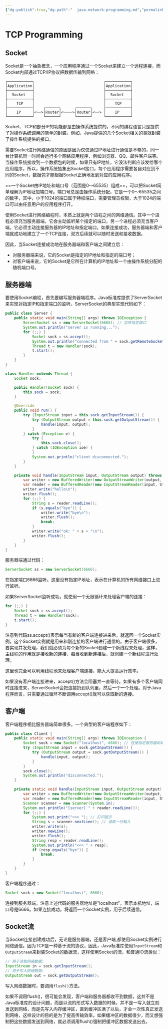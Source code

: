 ```yaml
---
{"dg-publish":true,"dg-path":"  java-network-programming.md","permalink":"/java-network-programming/","tags":["CS/network","CS/programming-languages/java "],"created":"2022-08-11T18:20:23.851+08:00","updated":"2023-08-27T03:28:36.045+08:00"}
---
```



# TCP Programming

## Socket
Socket是一个抽象概念，一个应用程序通过一个Socket来建立一个远程连接，而Socket内部通过TCP/IP协议把数据传输到网络：

```
┌───────────┐                               ┌───────────┐
│Application│                               │Application│
├───────────┤                               ├───────────┤
│  Socket   │                               │  Socket   │
├───────────┤                               ├───────────┤
│    TCP    │                               │    TCP    │
├───────────┤    ┌──────┐      ┌──────┐     ├───────────┤
│    IP     │<──>│Router│<────>│Router│<──> │    IP     │
└───────────┘    └──────┘      └──────┘     └───────────┘
```

Socket、TCP和部分IP的功能都是由操作系统提供的，不同的编程语言只是提供了对操作系统调用的简单的封装。例如，Java提供的几个Socket相关的类就封装了操作系统提供的接口。

需要Socket进行网络通信的原因是因为仅仅通过IP地址进行通信是不够的，同一台计算机同一时间会运行多个网络应用程序，例如浏览器、QQ、邮件客户端等。当操作系统接收到一个数据包的时候，如果只有IP地址，它没法判断应该发给哪个应用程序，所以，操作系统抽象出Socket接口，每个应用程序需要各自对应到不同的Socket，数据包才能根据Socket正确地发到对应的应用程序。

==一个Socket由IP地址和端口号（范围是0～65535）组成==，可以把Socket简单理解为IP地址加端口号。端口号总是由操作系统分配，它是一个0～65535之间的数字，其中，小于1024的端口属于特权端口，需要管理员权限，大于1024的端口可以由任意用户的应用程序打开。

使用Socket进行网络编程时，本质上就是两个进程之间的网络通信。其中一个进程必须充当服务器端，它会主动监听某个指定的端口，另一个进程必须充当客户端，它必须主动连接服务器的IP地址和指定端口，如果连接成功，服务器端和客户端就成功地建立了一个TCP连接，双方后续就可以随时发送和接收数据。

因此，当Socket连接成功地在服务器端和客户端之间建立后：

- 对服务器端来说，它的Socket是指定的IP地址和指定的端口号；
- 对客户端来说，它的Socket是它所在计算机的IP地址和一个由操作系统分配的随机端口号。


## 服务器端

要使用Socket编程，首先要编写服务器端程序。Java标准库提供了ServerSocket来实现对指定IP和指定端口的监听。ServerSocket的典型实现代码如下：
```java
public class Server {
    public static void main(String[] args) throws IOException {
        ServerSocket ss = new ServerSocket(6666); // 监听指定端口
        System.out.println("server is running...");
        for (;;) {
            Socket sock = ss.accept();
            System.out.println("connected from " + sock.getRemoteSocketAddress());
            Thread t = new Handler(sock);
            t.start();
        }
    }
}

class Handler extends Thread {
    Socket sock;

    public Handler(Socket sock) {
        this.sock = sock;
    }

    @Override
    public void run() {
        try (InputStream input = this.sock.getInputStream()) {
            try (OutputStream output = this.sock.getOutputStream()) {
                handle(input, output);
            }
        } catch (Exception e) {
            try {
                this.sock.close();
            } catch (IOException ioe) {
            }
            System.out.println("client disconnected.");
        }
    }

    private void handle(InputStream input, OutputStream output) throws IOException {
        var writer = new BufferedWriter(new OutputStreamWriter(output, StandardCharsets.UTF_8));
        var reader = new BufferedReader(new InputStreamReader(input, StandardCharsets.UTF_8));
        writer.write("hello\n");
        writer.flush();
        for (;;) {
            String s = reader.readLine();
            if (s.equals("bye")) {
                writer.write("bye\n");
                writer.flush();
                break;
            }
            writer.write("ok: " + s + "\n");
            writer.flush();
        }
    }
}
```
服务器端通过代码：

```java
ServerSocket ss = new ServerSocket(6666);
```
在指定端口6666监听。这里没有指定IP地址，表示在计算机的所有网络接口上进行监听。

如果ServerSocket监听成功，就使用一个无限循环来处理客户端的连接：
```java
for (;;) {
    Socket sock = ss.accept();
    Thread t = new Handler(sock);
    t.start();
}
```
注意到代码ss.accept()表示每当有新的客户端连接进来后，就返回一个Socket实例，这个Socket实例就是用来和刚连接的客户端进行通信的。由于客户端很多，要实现并发处理，我们就必须为每个新的Socket创建一个新线程来处理，这样，主线程的作用就是接收新的连接，每当收到新连接后，就创建一个新线程进行处理。

这里也完全可以利用线程池来处理客户端连接，能大大提高运行效率。

如果没有客户端连接进来，accept()方法会阻塞并一直等待。如果有多个客户端同时连接进来，ServerSocket会把连接扔到队列里，然后一个一个处理。对于Java程序而言，只需要通过循环不断调用accept()就可以获取新的连接。

## 客户端

客户端程序相比服务器端简单很多。一个典型的客户端程序如下：
```java
public class Client {
    public static void main(String[] args) throws IOException {
        Socket sock = new Socket("localhost", 6666); // 连接指定服务器和端口
        try (InputStream input = sock.getInputStream()) {
            try (OutputStream output = sock.getOutputStream()) {
                handle(input, output);
            }
        }
        sock.close();
        System.out.println("disconnected.");
    }

    private static void handle(InputStream input, OutputStream output) throws IOException {
        var writer = new BufferedWriter(new OutputStreamWriter(output, StandardCharsets.UTF_8));
        var reader = new BufferedReader(new InputStreamReader(input, StandardCharsets.UTF_8));
        Scanner scanner = new Scanner(System.in);
        System.out.println("[server] " + reader.readLine());
        for (;;) {
            System.out.print(">>> "); // 打印提示
            String s = scanner.nextLine(); // 读取一行输入
            writer.write(s);
            writer.newLine();
            writer.flush();
            String resp = reader.readLine();
            System.out.println("<<< " + resp);
            if (resp.equals("bye")) {
                break;
            }
        }
    }
}
```
客户端程序通过：
```java
Socket sock = new Socket("localhost", 6666);
```
连接到服务器端，注意上述代码的服务器地址是"localhost"，表示本机地址，端口号是6666。如果连接成功，将返回一个Socket实例，用于后续通信。

## Socket流

当Socket连接创建成功后，无论是服务器端，还是客户端,都使用Socket实例进行网络通信。因为TCP是一种基于流的协议，因此，Java标准库使用`InputStream`和`OutputStream`来封装Socket的数据流，这样使用Socket的流，和普通IO流类似：
```java
// 用于读取网络数据:
InputStream in = sock.getInputStream();
// 用于写入网络数据:
OutputStream out = sock.getOutputStream();
```

写入网络数据时，要调用`flush()`方法。

如果不调用flush()，很可能会发现，客户端和服务器都收不到数据，这并不是Java标准库的设计问题，而是以流的形式写入数据的时候，并不是一写入就立刻发送到网络，而是先写入内存缓冲区，直到缓冲区满了以后，才会一次性真正发送到网络，这样设计的目的是为了提高传输效率。如果缓冲区的数据很少，而又想强制把这些数据发送到网络，就必须调用flush()强制把缓冲区数据发送出去。


